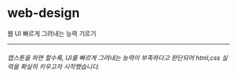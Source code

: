# web-design
웹 UI 빠르게 그려내는 능력 기르기
***
###### 캡스톤을 하면 할수록, UI를 빠르게 그려내는 능력이 부족하다고 판단되어 html,css 실력을 확실히 키우고자 시작했습니다.
